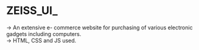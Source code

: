 # ZEISS_UI_
-> An extensive e- commerce website for purchasing of various electronic gadgets including computers. <br>
-> HTML, CSS and JS used.
